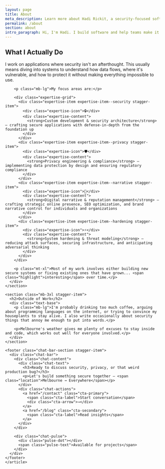 ```yaml
---
layout: page
title: About
meta_description: Learn more about Hadi Rickit, a security-focused software engineer based in Melbourne, Australia. Discover how Hadi helps teams build secure, privacy-focused applications with security woven into the foundation.
permalink: /about
section: about
intro_paragraph: Hi, I'm Hadi. I build software and help teams make it more secure. Based in Melbourne, I spend most of my time thinking about **data privacy**, **system hardening**, and why things break when you least expect them to.
---
```


<div class="container container--narrow">
  <article>
    <section class="mb-3xl stagger-item">
      <h2>What I Actually Do</h2>
      <div class="text-base">
        <p class="mb-lg">I work on applications where security isn't an afterthought. This usually means diving into systems to understand how data flows, where it's vulnerable, and how to protect it without making everything impossible to use.</p>

        <p class="mb-lg">My focus areas are:</p>

        <div class="expertise-grid">
          <div class="expertise-item expertise-item--security stagger-item">
            <div class="expertise-icon">🔒</div>
            <div class="expertise-content">
              <strong>Custom development & security architecture</strong> — crafting secure applications with defense-in-depth from the foundation up
            </div>
          </div>
          <div class="expertise-item expertise-item--privacy stagger-item">
            <div class="expertise-icon">🛡️</div>
            <div class="expertise-content">
              <strong>Privacy engineering & compliance</strong> — implementing data protection by design and ensuring regulatory compliance
            </div>
          </div>
          <div class="expertise-item expertise-item--narrative stagger-item">
            <div class="expertise-icon">📝</div>
            <div class="expertise-content">
              <strong>Digital narrative & reputation management</strong> — crafting strategic online presence, SEO optimization, and brand narrative control for individuals and organizations
            </div>
          </div>
          <div class="expertise-item expertise-item--hardening stagger-item">
            <div class="expertise-icon">⚡</div>
            <div class="expertise-content">
              <strong>System hardening & threat modeling</strong> — reducing attack surfaces, securing infrastructure, and anticipating adversarial thinking
            </div>
          </div>
        </div>

        <p class="mt-xl">Most of my work involves either building new secure systems or fixing existing ones that have grown... <span class="highlight">interesting</span> over time.</p>
      </div>
    </section>

    <section class="mb-3xl stagger-item">
      <h2>Outside of Work</h2>
      <div class="text-base">
        <p class="mb-lg">I'm probably drinking too much coffee, arguing about programming languages on the internet, or trying to convince my houseplants to stay alive. I also write occasionally about security things that annoy me enough to put into words.</p>

        <p>Melbourne's weather gives me plenty of excuses to stay inside and code, which works out well for everyone involved.</p>
      </div>
    </section>

    <footer class="chat-bar-section stagger-item">
      <div class="chat-bar">
        <div class="chat-content">
          <div class="chat-text">
            <h3>Ready to discuss security, privacy, or that weird production bug?</h3>
            <p>Let's build something secure together — <span class="location">Melbourne → Everywhere</span></p>
          </div>
          <div class="chat-actions">
            <a href="/contact" class="cta-primary">
              <span class="cta-label">Start conversation</span>
              <div class="cta-arrow">→</div>
            </a>
            <a href="/blog" class="cta-secondary">
              <span class="cta-label">Read insights</span>
            </a>
          </div>
        </div>
        
        <div class="chat-pulse">
          <div class="pulse-dot"></div>
          <span class="pulse-text">Available for projects</span>
        </div>
      </div>
    </footer>
    </article>

</div>

